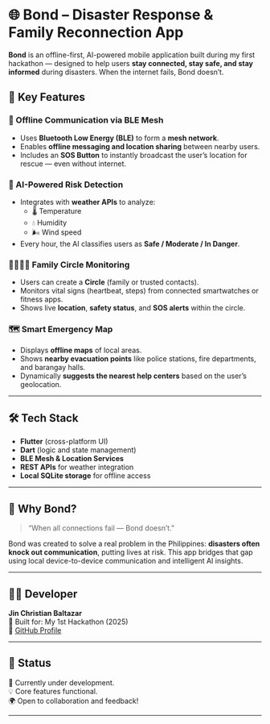 # 🌐 Bond – Disaster Response & Family Reconnection App

**Bond** is an offline-first, AI-powered mobile application built during my first hackathon — designed to help users **stay connected, stay safe, and stay informed** during disasters. When the internet fails, Bond doesn’t.

## 🚨 Key Features

### 🔗 Offline Communication via BLE Mesh
- Uses **Bluetooth Low Energy (BLE)** to form a **mesh network**.
- Enables **offline messaging and location sharing** between nearby users.
- Includes an **SOS Button** to instantly broadcast the user’s location for rescue — even without internet.

### 🤖 AI-Powered Risk Detection
- Integrates with **weather APIs** to analyze:
  - 🌡️ Temperature
  - 💧 Humidity
  - 🌬️ Wind speed
- Every hour, the AI classifies users as **Safe / Moderate / In Danger**.

### 👨‍👩‍👧‍👦 Family Circle Monitoring
- Users can create a **Circle** (family or trusted contacts).
- Monitors vital signs (heartbeat, steps) from connected smartwatches or fitness apps.
- Shows live **location**, **safety status**, and **SOS alerts** within the circle.

### 🗺️ Smart Emergency Map
- Displays **offline maps** of local areas.
- Shows **nearby evacuation points** like police stations, fire departments, and barangay halls.
- Dynamically **suggests the nearest help centers** based on the user’s geolocation.

---

## 🛠️ Tech Stack

- **Flutter** (cross-platform UI)
- **Dart** (logic and state management)
- **BLE Mesh & Location Services**
- **REST APIs** for weather integration
- **Local SQLite storage** for offline access

---

## 🧠 Why Bond?

> “When all connections fail — Bond doesn’t.”

Bond was created to solve a real problem in the Philippines: **disasters often knock out communication**, putting lives at risk. This app bridges that gap using local device-to-device communication and intelligent AI insights.

---

## 👨‍💻 Developer

**Jin Christian Baltazar**  
📱 Built for: My 1st Hackathon (2025)  
🔗 [GitHub Profile](https://github.com/yourusername)

---

## 📌 Status

🚧 Currently under development.  
💡 Core features functional.  
🌍 Open to collaboration and feedback!

---

